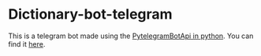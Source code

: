 # Dictionary-bot-telegram
This is a telegram bot made using the [PytelegramBotApi in python](https://github.com/eternnoir/pyTelegramBotAPI). You can find it [here](https://t.me/DictionaryyBot).